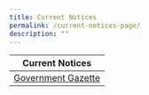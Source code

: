 ```yaml
---
title: Current Notices
permalink: /current-notices-page/
description: ""
---
```

| Current Notices| 
| -------- | 
| [Government Gazette](/government-gazette-c-n/government-gazette/) |